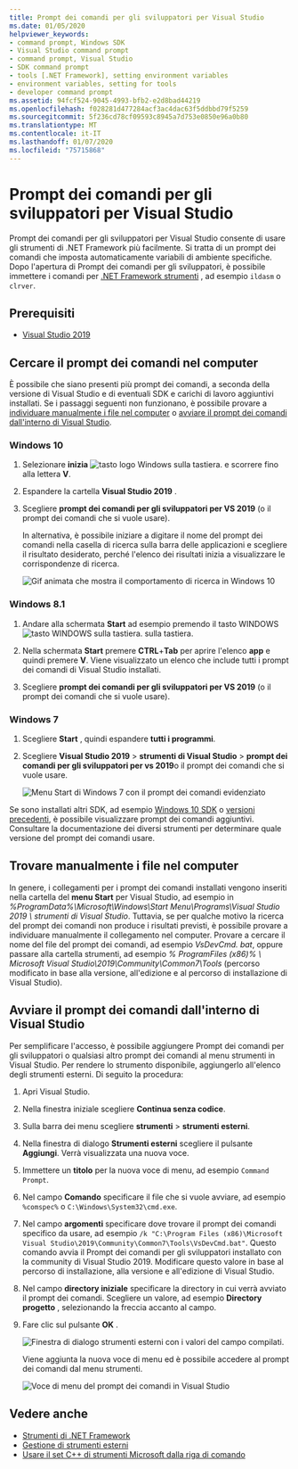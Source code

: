 ```yaml
---
title: Prompt dei comandi per gli sviluppatori per Visual Studio
ms.date: 01/05/2020
helpviewer_keywords:
- command prompt, Windows SDK
- Visual Studio command prompt
- command prompt, Visual Studio
- SDK command prompt
- tools [.NET Framework], setting environment variables
- environment variables, setting for tools
- developer command prompt
ms.assetid: 94fcf524-9045-4993-bfb2-e2d8bad44219
ms.openlocfilehash: f028281d477284acf3ac4dac63f5ddbbd79f5259
ms.sourcegitcommit: 5f236cd78cf09593c8945a7d753e0850e96a0b80
ms.translationtype: MT
ms.contentlocale: it-IT
ms.lasthandoff: 01/07/2020
ms.locfileid: "75715868"
---
```

# <a name="developer-command-prompt-for-visual-studio"></a>Prompt dei comandi per gli sviluppatori per Visual Studio

Prompt dei comandi per gli sviluppatori per Visual Studio consente di usare gli strumenti di .NET Framework più facilmente. Si tratta di un prompt dei comandi che imposta automaticamente variabili di ambiente specifiche. Dopo l'apertura di Prompt dei comandi per gli sviluppatori, è possibile immettere i comandi per [.NET Framework strumenti](index.md) , ad esempio `ildasm` o `clrver`.

## <a name="prerequisites"></a>Prerequisiti

- [Visual Studio 2019](https://visualstudio.microsoft.com/downloads/?utm_medium=microsoft&utm_source=docs.microsoft.com&utm_campaign=inline+link&utm_content=download+vs2019)

## <a name="search-for-the-command-prompt-on-your-machine"></a>Cercare il prompt dei comandi nel computer

È possibile che siano presenti più prompt dei comandi, a seconda della versione di Visual Studio e di eventuali SDK e carichi di lavoro aggiuntivi installati. Se i passaggi seguenti non funzionano, è possibile provare a [individuare manualmente i file nel computer](#manually-locate-the-files-on-your-machine) o [avviare il prompt dei comandi dall'interno di Visual Studio](#start-the-command-prompt-from-inside-visual-studio).

### <a name="windows-10"></a>Windows 10

1. Selezionare **inizia** ![tasto logo Windows sulla tastiera.](./media/developer-command-prompt-for-vs/windows-logo-key-graphic.png) e scorrere fino alla lettera **V**.

1. Espandere la cartella **Visual Studio 2019** .

1. Scegliere **prompt dei comandi per gli sviluppatori per VS 2019** (o il prompt dei comandi che si vuole usare).

   In alternativa, è possibile iniziare a digitare il nome del prompt dei comandi nella casella di ricerca sulla barra delle applicazioni e scegliere il risultato desiderato, perché l'elenco dei risultati inizia a visualizzare le corrispondenze di ricerca.

   ![Gif animata che mostra il comportamento di ricerca in Windows 10](./media/developer-command-prompt-for-vs/windows10-search.gif)

### <a name="windows-81"></a>Windows 8.1

1. Andare alla schermata **Start** ad esempio premendo il tasto WINDOWS![tasto WINDOWS sulla tastiera.](./media/developer-command-prompt-for-vs/windows-logo-key-graphic.png) sulla tastiera.

1. Nella schermata **Start** premere **CTRL**+**Tab** per aprire l'elenco **app** e quindi premere **V**. Viene visualizzato un elenco che include tutti i prompt dei comandi di Visual Studio installati.

1. Scegliere **prompt dei comandi per gli sviluppatori per VS 2019** (o il prompt dei comandi che si vuole usare).

### <a name="windows-7"></a>Windows 7

1. Scegliere **Start** , quindi espandere **tutti i programmi**.

1. Scegliere **Visual Studio 2019** > **strumenti di Visual Studio** > **prompt dei comandi per gli sviluppatori per vs 2019**o il prompt dei comandi che si vuole usare.

   ![Menu Start di Windows 7 con il prompt dei comandi evidenziato](./media/developer-command-prompt-for-vs/windows7-menu.png)

Se sono installati altri SDK, ad esempio [Windows 10 SDK](https://developer.microsoft.com/windows/downloads/windows-10-sdk) o [versioni precedenti](https://developer.microsoft.com/windows/downloads/sdk-archive), è possibile visualizzare prompt dei comandi aggiuntivi. Consultare la documentazione dei diversi strumenti per determinare quale versione del prompt dei comandi usare.

## <a name="manually-locate-the-files-on-your-machine"></a>Trovare manualmente i file nel computer

In genere, i collegamenti per i prompt dei comandi installati vengono inseriti nella cartella del **menu Start** per Visual Studio, ad esempio in *%ProgramData%\Microsoft\Windows\Start Menu\Programs\Visual Studio 2019 \ strumenti di Visual Studio*. Tuttavia, se per qualche motivo la ricerca del prompt dei comandi non produce i risultati previsti, è possibile provare a individuare manualmente il collegamento nel computer. Provare a cercare il nome del file del prompt dei comandi, ad esempio *VsDevCmd. bat*, oppure passare alla cartella strumenti, ad esempio *% ProgramFiles (x86)% \ Microsoft Visual Studio\2019\Community\Common7\Tools* (percorso modificato in base alla versione, all'edizione e al percorso di installazione di Visual Studio).

## <a name="start-the-command-prompt-from-inside-visual-studio"></a>Avviare il prompt dei comandi dall'interno di Visual Studio

Per semplificare l'accesso, è possibile aggiungere Prompt dei comandi per gli sviluppatori o qualsiasi altro prompt dei comandi al menu strumenti in Visual Studio. Per rendere lo strumento disponibile, aggiungerlo all'elenco degli strumenti esterni. Di seguito la procedura:

1. Apri Visual Studio.

1. Nella finestra iniziale scegliere **Continua senza codice**.

1. Sulla barra dei menu scegliere **strumenti** > **strumenti esterni**.

1. Nella finestra di dialogo **Strumenti esterni** scegliere il pulsante **Aggiungi**. Verrà visualizzata una nuova voce.

1. Immettere un **titolo** per la nuova voce di menu, ad esempio `Command Prompt`.

1. Nel campo **Comando** specificare il file che si vuole avviare, ad esempio `%comspec%` o `C:\Windows\System32\cmd.exe`.

1. Nel campo **argomenti** specificare dove trovare il prompt dei comandi specifico da usare, ad esempio `/k "C:\Program Files (x86)\Microsoft Visual Studio\2019\Community\Common7\Tools\VsDevCmd.bat"`. Questo comando avvia il Prompt dei comandi per gli sviluppatori installato con la community di Visual Studio 2019. Modificare questo valore in base al percorso di installazione, alla versione e all'edizione di Visual Studio.

1. Nel campo **directory iniziale** specificare la directory in cui verrà avviato il prompt dei comandi. Scegliere un valore, ad esempio **Directory progetto** , selezionando la freccia accanto al campo.

1. Fare clic sul pulsante **OK** .

   ![Finestra di dialogo strumenti esterni con i valori del campo compilati.](./media/developer-command-prompt-for-vs/add-external-tool.png)

   Viene aggiunta la nuova voce di menu ed è possibile accedere al prompt dei comandi dal menu strumenti.

   ![Voce di menu del prompt dei comandi in Visual Studio](./media/developer-command-prompt-for-vs/command-prompt-vs-menu.png)

## <a name="see-also"></a>Vedere anche

- [Strumenti di .NET Framework](index.md)
- [Gestione di strumenti esterni](/visualstudio/ide/managing-external-tools)
- [Usare il set C++ di strumenti Microsoft dalla riga di comando](/cpp/build/building-on-the-command-line)
